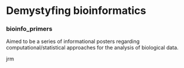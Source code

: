 # Demystyfing bioinformatics
### bioinfo_primers

Aimed to be a series of informational posters regarding computational/statistical approaches for the analysis of biological data.   


jrm
